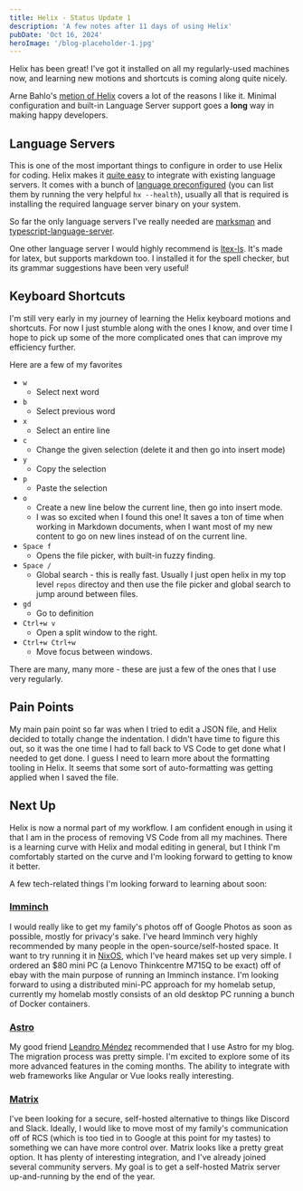 ```yaml
---
title: Helix - Status Update 1
description: 'A few notes after 11 days of using Helix'
pubDate: 'Oct 16, 2024'
heroImage: '/blog-placeholder-1.jpg'
---
```


Helix has been great! I've got it installed on all my regularly-used machines now, and learning new motions and shortcuts is coming along quite nicely.

Arne Bahlo's [metion of Helix](https://arne.me/blog/we-need-more-zero-config-tools) covers a lot of the reasons I like it. Minimal configuration and built-in Language Server support goes a **long** way in making happy developers.

## Language Servers

This is one of the most important things to configure in order to use Helix for coding. Helix makes it [quite easy](https://docs.helix-editor.com/languages.html) to integrate with existing language servers. It comes with a bunch of [language preconfigured](https://docs.helix-editor.com/lang-support.html) (you can list them by running the very helpful `hx --health`), usually all that is required is installing the required language server binary on your system.

So far the only language servers I've really needed are [marksman](https://github.com/artempyanykh/marksman) and [typescript-language-server](https://github.com/typescript-language-server/typescript-language-server).

One other language server I would highly recommend is [ltex-ls](https://github.com/valentjn/ltex-ls). It's made for latex, but supports markdown too. I installed it for the spell checker, but its grammar suggestions have been very useful!

## Keyboard Shortcuts

I'm still very early in my journey of learning the Helix keyboard motions and shortcuts. For now I just stumble along with the ones I know, and over time I hope to pick up some of the more complicated ones that can improve my efficiency further.

Here are a few of my favorites

- `w`
	- Select next word
- `b`
	- Select previous word
- `x`
	- Select an entire line
- `c`
	- Change the given selection (delete it and then go into insert mode)
- `y`
	- Copy the selection
- `p`
	- Paste the selection
- `o`
	- Create a new line below the current line, then go into insert mode.
	- I was so excited when I found this one! It saves a ton of time when working in Markdown documents, when I want most of my new content to go on new lines instead of on the current line.
- `Space f`
	- Opens the file picker, with built-in fuzzy finding.
- `Space /`
	- Global search - this is really fast. Usually I just open helix in my top level `repos` directoy and then use the file picker and global search to jump around between files.
- `gd`
	- Go to definition
- `Ctrl+w v`
	- Open a split window to the right.
- `Ctrl+w Ctrl+w`
	- Move focus between windows.

There are many, many more - these are just a few of the ones that I use very regularly.

## Pain Points

My main pain point so far was when I tried to edit a JSON file, and Helix decided to totally change the indentation. I didn't have time to figure this out, so it was the one time I had to fall back to VS Code to get done what I needed to get done. I guess I need to learn more about the formatting tooling in Helix. It seems that some sort of auto-formatting was getting applied when I saved the file. 

## Next Up

Helix is now a normal part of my workflow. I am confident enough in using it that I am in the process of removing VS Code from all my machines. There is a learning curve with Helix and modal editing in general, but I think I'm comfortably started on the curve and I'm looking forward to getting to know it better.

A few tech-related things I'm looking forward to learning about soon:

### [Imminch](https://immich.app/)
I would really like to get my family's photos off of Google Photos as soon as possible, mostly for privacy's sake. I've heard Imminch very highly recommended by many people in the open-source/self-hosted space. It want to try running it in [NixOS](https://wiki.nixos.org/wiki/Immich), which I've heard makes set up very simple. I ordered an $80 mini PC (a Lenovo Thinkcentre M715Q to be exact) off of ebay with the main purpose of running an Imminch instance. I'm looking forward to using a distributed mini-PC approach for my homelab setup, currently my homelab mostly consists of an old desktop PC running a bunch of Docker containers.

### [Astro](https://astro.build/)
My good friend [Leandro Méndez](leandez.netlify.app) recommended that I use Astro for my blog. The migration process was pretty simple. I'm excited to explore some of its more advanced features in the coming months. The ability to integrate with web frameworks like Angular or Vue looks really interesting.

### [Matrix](https://matrix.org/)
I've been looking for a secure, self-hosted alternative to things like Discord and Slack. Ideally, I would like to move most of my family's communication off of RCS (which is too tied in to Google at this point for my tastes) to something we can have more control over. Matrix looks like a pretty great option. It has plenty of interesting integration, and I've already joined several community servers. My goal is to get a self-hosted Matrix server up-and-running by the end of the year.
